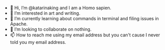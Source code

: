 - 👋 Hi, I’m @katarinaking and I am a Homo sapien.
- 👀 I’m interested in art and writing.
- 🌱 I’m currently learning about commands in terminal and filing issues in Apache.
- 💞️ I’m looking to collaborate on nothing.
- 📫 How to reach me using my email address but you can't cause I never told you my email address.

<!---
katarinaking/katarinaking is a ✨ special ✨ repository because its `README.md` (this file) appears on your GitHub profile.
You can click the Preview link to take a look at your changes.
--->
